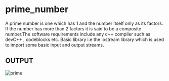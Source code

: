 # prime_number
A prime number is one which has 1 and the number itself only as its factors. If the number has more than 2 factors it is said to be  a composite number.The software requirements include any c++ compiler such as devC++ , codeblocks etc. Basic library i.e the iostream library which is used to import some basic input and output streams.
## OUTPUT
![prime](https://user-images.githubusercontent.com/53641559/86242027-9d474f80-bbc1-11ea-9835-155a5d9eab7b.png)

